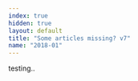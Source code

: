 ```yaml
---
index: true
hidden: true
layout: default
title: "Some articles missing? v7"
name: "2018-01"
---
```

testing..
